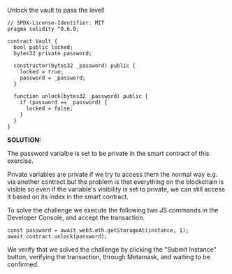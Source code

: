 Unlock the vault to pass the level!

```
// SPDX-License-Identifier: MIT
pragma solidity ^0.6.0;

contract Vault {
  bool public locked;
  bytes32 private password;

  constructor(bytes32 _password) public {
    locked = true;
    password = _password;
  }

  function unlock(bytes32 _password) public {
    if (password == _password) {
      locked = false;
    }
  }
}
```



**SOLUTION:**

The password varialbe is set to be private in the smart contract of this exercise. 

Private variables are private if we try to access them the normal way e.g. via another contract but the problem is that everything on the blockchain is visible so even if the variable's visibility is set to private, we can still access it based on its index in the smart contract.

To solve the challenge we execute the following two JS commands in the Developer Console, and accept the transaction.
```
const password = await web3.eth.getStorageAt(instance, 1);
await contract.unlock(password);
```

We verify that we solved the challenge by clicking the "Submit Instance" button, verifying the transaction, through Metamask, and waiting to be confirmed.